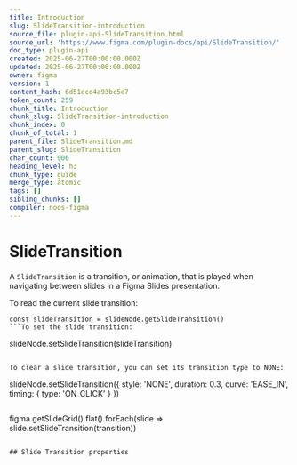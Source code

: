 ```yaml
---
title: Introduction
slug: SlideTransition-introduction
source_file: plugin-api-SlideTransition.html
source_url: 'https://www.figma.com/plugin-docs/api/SlideTransition/'
doc_type: plugin-api
created: 2025-06-27T00:00:00.000Z
updated: 2025-06-27T00:00:00.000Z
owner: figma
version: 1
content_hash: 6d51ecd4a93bc5e7
token_count: 259
chunk_title: Introduction
chunk_slug: SlideTransition-introduction
chunk_index: 0
chunk_of_total: 1
parent_file: SlideTransition.md
parent_slug: SlideTransition
char_count: 906
heading_level: h3
chunk_type: guide
merge_type: atomic
tags: []
sibling_chunks: []
compiler: noos-figma
---
```


# SlideTransition

A `SlideTransition` is a transition, or animation, that is played when navigating between slides in a Figma Slides presentation.

To read the current slide transition:

```
const slideTransition = slideNode.getSlideTransition()
```To set the slide transition:

```
slideNode.setSlideTransition(slideTransition)
```If you use the trigger type ON_CLICK, the delay parameter will be ignored and set to 0.

To clear a slide transition, you can set its transition type to NONE:

```
slideNode.setSlideTransition({ style: 'NONE', duration: 0.3, curve: 'EASE_IN', timing: { type: 'ON_CLICK' } })
```If you want to update the slide transition for every slide in the grid, like the button in UI that says “Apply to all slides”, you can loop through each slide in the grid.

```
figma.getSlideGrid().flat().forEach(slide => slide.setSlideTransition(transition))
```

## Slide Transition properties
